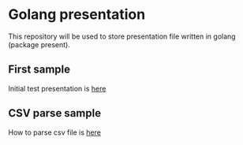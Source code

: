 
# Golang presentation

 This repository will be used to store presentation file written in golang (package present).

## First sample

Initial test presentation is [here](http://go-talks.appspot.com/github.com/sasakiK/go-present/present-sample/main.slide)

##  CSV parse sample

How to parse csv file  is [here](http://go-talks.appspot.com/github.com/sasakiK/go-present/go-csv-parser/main.slide)
